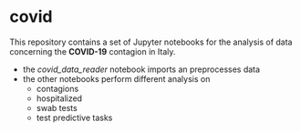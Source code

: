 # covid

This repository contains a set of Jupyter notebooks for the analysis of data concerning the **COVID-19** contagion in Italy.

- the *covid_data_reader* notebook imports an preprocesses data
- the other notebooks perform different analysis on
  - contagions
  - hospitalized
  - swab tests
  - test predictive tasks
